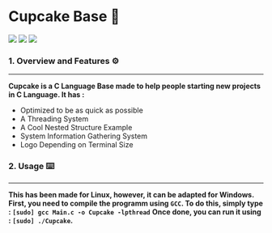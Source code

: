 # Cupcake Base 🧁

![](https://img.shields.io/badge/Version-1.0-purple?style=for-the-badge&color=c907f5&labelColor=292929)
![](https://img.shields.io/badge/Platform-Linux-purple?style=for-the-badge&color=c907f5&labelColor=292929)
![](https://img.shields.io/badge/Language-C-purple?style=for-the-badge&color=c907f5&labelColor=292929)

### 1. Overview and Features ⚙️
---

**Cupcake is a C Language Base made to help people starting new projects in C Language. It has :**

- Optimized to be as quick as possible
- A Threading System
- A Cool Nested Structure Example
- System Information Gathering System
- Logo Depending on Terminal Size

### 2. Usage ⌨️
---

**This has been made for Linux, however, it can be adapted for Windows.**
**First, you need to compile the programm using `GCC`. To do this, simply type : `[sudo] gcc Main.c -o Cupcake -lpthread`**
**Once done, you  can run it using : `[sudo] ./Cupcake`.**
